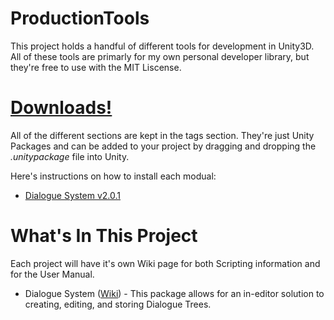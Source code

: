 # ProductionTools
This project holds a handful of different tools for development in Unity3D.
All of these tools are primarly for my own personal developer library, but they're free to use with the MIT Liscense.

# [Downloads!](https://github.com/SimmGames/ProductionTools/tags)
All of the different sections are kept in the tags section. They're just Unity Packages and can be added to your project by dragging and dropping the *.unitypackage* file into Unity.

Here's instructions on how to install each modual:
* [Dialogue System v2.0.1](https://github.com/SimmGames/com.simmgames.dialoguesystem#how-to-install)

# What's In This Project
Each project will have it's own Wiki page for both Scripting information and for the User Manual.
* Dialogue System ([Wiki](https://github.com/SimmGames/ProductionTools/wiki/Dialogue-System)) - This package allows for an in-editor solution to creating, editing, and storing Dialogue Trees.
